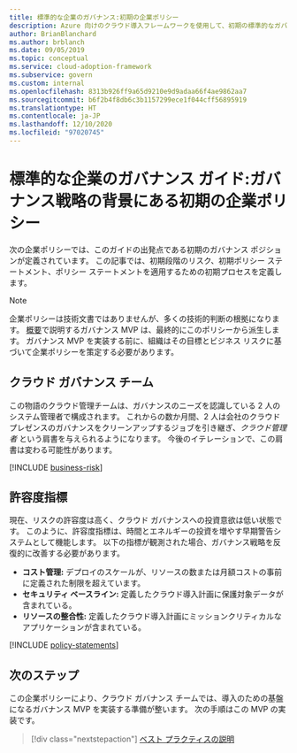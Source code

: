 ```yaml
---
title: 標準的な企業のガバナンス:初期の企業ポリシー
description: Azure 向けのクラウド導入フレームワークを使用して、初期の標準的なガバナンスの位置、初期段階のリスク、初期のポリシー ステートメント、および初期の適用プロセスを定義します。
author: BrianBlanchard
ms.author: brblanch
ms.date: 09/05/2019
ms.topic: conceptual
ms.service: cloud-adoption-framework
ms.subservice: govern
ms.custom: internal
ms.openlocfilehash: 8313b926ff9a65d9210e9d9adaa66f4ae9862aa7
ms.sourcegitcommit: b6f2b4f8db6c3b1157299ece1f044cff56895919
ms.translationtype: HT
ms.contentlocale: ja-JP
ms.lasthandoff: 12/10/2020
ms.locfileid: "97020745"
---
```

# <a name="standard-enterprise-governance-guide-initial-corporate-policy-behind-the-governance-strategy"></a>標準的な企業のガバナンス ガイド:ガバナンス戦略の背景にある初期の企業ポリシー

次の企業ポリシーでは、このガイドの出発点である初期のガバナンス ポジションが定義されています。 この記事では、初期段階のリスク、初期ポリシー ステートメント、ポリシー ステートメントを適用するための初期プロセスを定義します。

> [!NOTE]
> 企業ポリシーは技術文書ではありませんが、多くの技術的判断の根拠になります。 [概要](./index.md)で説明するガバナンス MVP は、最終的にこのポリシーから派生します。 ガバナンス MVP を実装する前に、組織はその目標とビジネス リスクに基づいて企業ポリシーを策定する必要があります。

## <a name="cloud-governance-team"></a>クラウド ガバナンス チーム

この物語のクラウド管理チームは、ガバナンスのニーズを認識している 2 人のシステム管理者で構成されます。 これからの数か月間、2 人は会社のクラウド プレゼンスのガバナンスをクリーンアップするジョブを引き継ぎ、*クラウド管理者* という肩書を与えられるようになります。 今後のイテレーションで、この肩書は変わる可能性があります。

[!INCLUDE [business-risk](../../../../includes/business-risks.md)]

## <a name="tolerance-indicators"></a>許容度指標

現在、リスクの許容度は高く、クラウド ガバナンスへの投資意欲は低い状態です。 このように、許容度指標は、時間とエネルギーの投資を増やす早期警告システムとして機能します。 以下の指標が観測された場合、ガバナンス戦略を反復的に改善する必要があります。

- **コスト管理:** デプロイのスケールが、リソースの数または月額コストの事前に定義された制限を超えています。
- **セキュリティ ベースライン:** 定義したクラウド導入計画に保護対象データが含まれている。
- **リソースの整合性:** 定義したクラウド導入計画にミッションクリティカルなアプリケーションが含まれている。

[!INCLUDE [policy-statements](../../../../includes/policy-statements.md)]

## <a name="next-steps"></a>次のステップ

この企業ポリシーにより、クラウド ガバナンス チームでは、導入のための基盤になるガバナンス MVP を実装する準備が整います。 次の手順はこの MVP の実装です。

> [!div class="nextstepaction"]
> [ベスト プラクティスの説明](./prescriptive-guidance.md)
